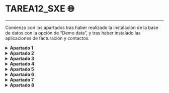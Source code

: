 # TAREA12_SXE 🌐
---
Comienzo con los apartados tras haber realizado la instalación de la base de datos con la opción de “Demo
data”, y tras haber instalado las aplicaciones de facturación y contactos.
<details>
<summary> <b> Apartado 1 </b> </summary>

Para crear la tabla de 'EmpresasFCT' he escrito lo siguiente:
```sql
CREATE TABLE IF NOT EXISTS public.EmpresasFCT(
	idEmpresa SERIAL PRIMARY KEY,
	nombre VARCHAR(40),
	quiereAlumnos BOOLEAN,
	numAlumnos INTEGER,
	fechaContacto DATE
);
```
![imagen](https://github.com/user-attachments/assets/7745f670-2eb7-4de2-aa06-9e1ba84d2cab)

Y este es el resultado:

![imagen](https://github.com/user-attachments/assets/7bb2d4d9-c4b8-4841-a4dc-da3c75803831)

</details>

<details>
<summary> <b> Apartado 2 </b></summary>

```sql
INSERT INTO public.EmpresasFCT (nombre, quiereAlumnos, numAlumnos, fechaContacto)
VALUES
    ('Empresa1', TRUE, 2, '2025-03-15'),
    ('Empresa2', FALSE, 0, '2025-04-23'),
    ('Empresa3', TRUE, 1, '2025-02-04'),
    ('Empresa4', TRUE, 4, '2025-05-10'),
    ('Empresa5', FALSE, 0, '2025-03-12');
);
```
![imagen](https://github.com/user-attachments/assets/fc8b1e9f-30ac-4e7d-ba0c-520d0c53eb21)

Y este es el resultado:

![imagen](https://github.com/user-attachments/assets/e8854ec0-572a-4dfe-9523-cf02b6d8aa3c)

</details>

<details>
<summary> <b> Apartado 3 </b></summary>

```sql
select * from EmpresasFCT order by fechaContacto
```
![imagen](https://github.com/user-attachments/assets/efa226e7-30b7-45c2-b944-f7bb5b5d58db)

Y este es el resultado:

![imagen](https://github.com/user-attachments/assets/a428af17-32f6-429c-aaa3-eae5ab5040eb)

</details>

<details>
<summary> <b> Apartado 4 </b></summary>

```sql
select name, commercial_company_name from res_partner where city='Tracy' and is_company=False order by commercial_company_name
```
![imagen](https://github.com/user-attachments/assets/262bc9d3-adb3-40d7-bfab-ed01db14604a)

Y este es el resultado:

![imagen](https://github.com/user-attachments/assets/e0e9df50-dba5-4b45-b146-bb2a1f057f8c)

</details>

<details>
<summary> <b> Apartado 5 </b></summary>

```sql
select distinct invoice_partner_display_name, name, invoice_date, amount_untaxed from account_move where move_type='in_refund' order by invoice_date
```
![imagen](https://github.com/user-attachments/assets/ac6237ec-470b-431f-a0b0-9d0b35326207)

Y este es el resultado:

![imagen](https://github.com/user-attachments/assets/ed200cab-4819-4212-bc81-8c559c52ebc0)

</details>

<details>
<summary> <b> Apartado 6 </b></summary>

```sql
SELECT invoice_partner_display_name, count(distinct name), sum(distinct amount_untaxed) 
FROM account_move
WHERE move_type = 'out_invoice' and state = 'posted'
GROUP BY invoice_partner_display_name
HAVING COUNT(DISTINCT name) > 2;
```
![imagen](https://github.com/user-attachments/assets/99116e02-901a-400d-93d1-b8db2494f4ba)

Y este es el resultado:

![imagen](https://github.com/user-attachments/assets/7e2dbdbe-ee80-4c3a-9c9c-b15ab1f818fd)

</details>

<details>
<summary> <b> Apartado 7 </b></summary>

```sql
UPDATE res_partner
SET email= replace(email, '@bilbao.example.com', '@bilbao.bizkaia.eus')
WHERE email like '%@bilbao.example.com'
```
Muestra mensaje de actualización:

![imagen](https://github.com/user-attachments/assets/9923d809-e364-433b-8d9f-198227fb97cc)
</details>

<details>
<summary> <b> Apartado 8 </b></summary>
Captura antes de eliminar los contactos:

![imagen](https://github.com/user-attachments/assets/e99db4a8-5c94-4c1e-92b5-3364515382aa)

```sql
DELETE FROM res_partner
WHERE commercial_company_name = 'Ready Mat' 
AND is_company = FALSE;
```
Muestra mensaje de eliminación:

![imagen](https://github.com/user-attachments/assets/5d21a689-871a-47be-b176-37915dd3f6b3)

Y este es el resultado:

![imagen](https://github.com/user-attachments/assets/3d07022d-d005-4e06-8e0e-fc4f2f0f0847)

</details>
